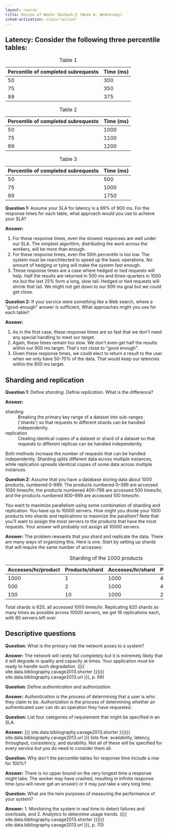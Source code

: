 ```yaml
---
layout: course
title: Review of Weeks 3&ndash;5 (Week 6, Wednesday)
sched-activation: class="active"
---
```

## Latency: Consider the following three percentile tables:

<table class='table'>
<caption class='big-caption'>Table 1</caption>
<thead>
<tr><th class='rttd' scope='col'>Percentile of completed subrequests</th><th class='rttd' scope='col'>Time (ms)</th></tr>
</thead>
<tbody>
<tr><td class='rttd'>50</td><td class='rttd'>300</td></tr>
<tr><td class='rttd'>75</td><td class='rttd'>350</td></tr>
<tr><td class='rttd'>99</td><td class='rttd'>375</td></tr>
</tbody>
</table>

<table class='table'>
<caption class='big-caption'>Table 2</caption>
<thead>
<tr><th class='rttd' scope='col'>Percentile of completed subrequests</th><th class='rttd' scope='col'>Time (ms)</th></tr>
</thead>
<tbody>
<tr><td class='rttd'>50</td><td class='rttd'>1000</td></tr>
<tr><td class='rttd'>75</td><td class='rttd'>1100</td></tr>
<tr><td class='rttd'>99</td><td class='rttd'>1200</td></tr>
</tbody>
</table>

<table class='table'>
<caption class='big-caption'>Table 3</caption>
<thead>
<tr><th class='rttd' scope='col'>Percentile of completed subrequests</th><th class='rttd' scope='col'>Time (ms)</th></tr>
</thead>
<tbody>
<tr><td class='rttd'>50</td><td class='rttd'>500</td></tr>
<tr><td class='rttd'>75</td><td class='rttd'>1000</td></tr>
<tr><td class='rttd'>99</td><td class='rttd'>1750</td></tr>
</tbody>
</table>

<p><strong>Question 1:</strong> Assume your SLA for latency is a 99% of
900&nbsp;ms. For the response times for each table, what approach would you
use to achieve your SLA?</p>

<p><strong>Answer:</strong></p>

<ol>
<li>For these response times, even the slowest responses are well under our SLA. The simplest algorithm, distributing the work across the
workers, will be more than enough.</li>
<li>For these response times, even the 50th percentile is too low. The system must be rearchitected to speed up the basic operations. No amount of hedging or tying will make the system fast enough.
</li>
<li>These response times are a case where hedged or tied requests will help. Half the results are returned in 500 ms and three-quarters in 1000 ms but the last 25% form a long, slow tail. Hedged or tied requests will shrink that tail. We might not get down to our 900 ms goal but we could get close.
</li>
</ol>


<p><strong>Question 2:</strong> If your service were something like a Web search, where a "good-enough" answer
is sufficient, What approaches might you use for each table?
</p>

<p><strong>Answer:</strong></p>

<ol>
<li>As in the first case, these response times are so fast that we don't need any special handling to meet our target.
</li>
<li>Again, these times remain too slow. We don't even get half the results within our 900 ms target. That's not close to "good enough".
</li>
<li>Given these response times, we could elect to return a result to the user when we only have 50-70% of the data. That would keep our latencies within the 900 ms target.
</li>
</ol>

<h2>Sharding and replication</h2>

<p><strong>Question 1:</strong> Define <em>sharding</em>. Define <em>replication</em>. What is the difference?</p>

<p><strong>Answer:</strong></p>

<dl class="dl-horizontal">

<dt>sharding</dt><dd>Breaking the primary key range of a dataset into sub-ranges
('shards') so that requests to different shards can be handled
independently.</dd>

<dt>replication</dt><dd>Creating identical copies of a dataset or shard of a dataset so that requests to different replicas
can be handled independently.</dd>

</dl>

<p>Both methods increase the number of requests that can be handled
independently. Sharding splits different data across multiple
instances, while replication spreads identical copies of some data
across multiple instances.  </p>

<p><strong>Question 2:</strong> Assume that you have a database storing data about 1000 products,
numbered 0&ndash;999. The products numbered 0&ndash;399 are accessed 1000
times/hr, the products numbered 400&ndash;799 are accessed 500 times/hr, and
the products numbered 800&ndash;999 are accessed 100 times/hr.</p>

<p>You want to maximize parallelism using some combination of sharding and
replication. You have up to 10000 servers. How might you divide your 1000
products into shards and replications to maximize the parallism? Note that
you'll want to assign the most servers to the products that have the most
requests. Your answer will probably not assign all 10000 servers.</p>

**Answer:** The problem rewuests that you shard and replicate the
  data. There are many ways of organizing this. Here is one. Start by
  setting up shards that will require the same number of accesses: 

<table class="table">
<caption class="big-caption">Sharding of the 1000 products</caption>
<thead>
<tr><th scope="col" class="rttd">Accesses/hr/product</th><th scope="col" class="rttd">Products/shard</th>
<th scope="col" class="rttd">Accesses/hr/shard</th><th scope="col" class="rttd">Products</th><th scope="col" class="rttd">Shards</th>
</tr>
</thead>
<tbody>
<tr><td class="rttd">1000</td><td class="rttd">1</td><td class="rttd">1000</td><td class="rttd">400</td><td class="rttd">400</td></tr>
<tr><td class="rttd">500</td><td class="rttd">2</td><td class="rttd">1000</td><td class="rttd">400</td><td class="rttd">200</td></tr>
<tr><td class="rttd">100</td><td class="rttd">10</td><td class="rttd">1000</td><td class="rttd">200</td><td class="rttd">20</td></tr>
</tbody>
</table>

Total shards is 620, all accessed 1000&nbsp;times/hr. Replicating 620
shards as many times as possible across 10000 servers, we get 16
replications each, with 80 servers left over.

## Descriptive questions

**Question:** What is the primary risk the network poses to a system?

**Answer:** The network will rarely fail completely but it is extremely likely that it will degrade
  in quality and capacity at times. Your application must be ready to
  handle such degradation. ([{{ site.data.bibliography.cavage2013.shorter }}]({{ site.data.bibliography.cavage2013.url }}), p.&nbsp;69) 

**Question:** Define _authentication_ and _authorization_.

**Answer:** _Authentication_ is the process of determining that a user
  is who they claim to be. _Authorization_ is the process of
  determining whether an authenticated user can do an operation they have requested.

**Question:** List four categories of requirement that might be specified in an SLA.

**Answer:** [{{ site.data.bibliography.cavage2013.shorter }}]({{ site.data.bibliography.cavage2013.url }}) lists five: availability, latency, throughput, consistency, and durability. Not all of these will be specified for every service but you do need to consider them all.

**Question:** Why don't the percentile tables for response time include a row for 100%?

**Answer:** There is no upper bound on the very longest time a response might take. The worker may have crashed, resulting in infinite response time (you will never get an answer) or it may just take a very long time.

**Question:** What are the twin purposes of measuring the performance of your system?

**Answer:** 1. Monitoring the system in real time to detect failures and overloads, and 2. Analytics to determine usage trends.
 ([{{ site.data.bibliography.cavage2013.shorter }}]({{ site.data.bibliography.cavage2013.url }}), p.&nbsp;70)